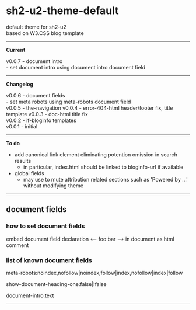 # sh2-u2-theme-default

default theme for sh2-u2  
based on W3.CSS blog template

---

**Current**

v0.0.7 - document intro <!-- 2017/08/05 22:50 -->  
\- set document intro using document intro document field 

---

**Changelog**

v0.0.6 - document fields <!-- 2017/08/04  8:59 -->   
\- set meta robots using meta-robots document field  
v0.0.5 - the-navigation <!-- 2017/08/03  8:49 -->
v0.0.4 - error-404-html header/footer fix, title template
v0.0.3 - doc-html title fix  
v0.0.2 - if-bloginfo templates   
v0.0.1 - initial 

---

**To do**

- add canonical link element eliminating potention omission in search results
  + in particular, index.html should be linked to bloginfo-url if available
- global fields
  + may use to mute attribution related sections such as 'Powered by ...' without modifying theme

---

## document fields

### how to set document fields

embed document field declaration &lt;-- foo:bar --&gt; in document as html comment

### list of known document fields

meta-robots:noindex,nofollow|noindex,follow|index,nofollow|index|follow

show-document-heading-one:false|!false

document-intro:text

---
